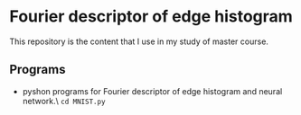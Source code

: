 # Fourier descriptor of edge histogram
This repository is the content that I use in my study of master course.

## Programs
* pyshon programs for Fourier descriptor of edge histogram and neural network.\\
`cd MNIST.py`

